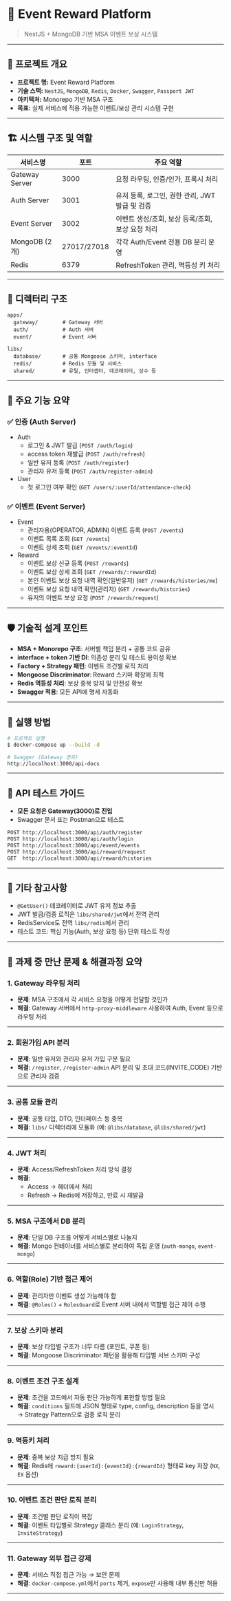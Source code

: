 # 🎯 Event Reward Platform

> NestJS + MongoDB 기반 MSA 이벤트 보상 시스템

---

## 📘 프로젝트 개요

- **프로젝트 명:** Event Reward Platform
- **기술 스택:** `NestJS`, `MongoDB`, `Redis`, `Docker`, `Swagger`, `Passport JWT`
- **아키텍처:** Monorepo 기반 MSA 구조
- **목표:** 실제 서비스에 적용 가능한 이벤트/보상 관리 시스템 구현

---

## 🏗️ 시스템 구조 및 역할

| 서비스명       | 포트        | 주요 역할                                        |
| -------------- | ----------- | ------------------------------------------------ |
| Gateway Server | 3000        | 요청 라우팅, 인증/인가, 프록시 처리              |
| Auth Server    | 3001        | 유저 등록, 로그인, 권한 관리, JWT 발급 및 검증   |
| Event Server   | 3002        | 이벤트 생성/조회, 보상 등록/조회, 보상 요청 처리 |
| MongoDB (2개)  | 27017/27018 | 각각 Auth/Event 전용 DB 분리 운영                |
| Redis          | 6379        | RefreshToken 관리, 멱등성 키 처리                |

---

## 🧱 디렉터리 구조

```
apps/
  gateway/        # Gateway 서버
  auth/           # Auth 서버
  event/          # Event 서버

libs/
  database/       # 공통 Mongoose 스키마, interface
  redis/          # Redis 모듈 및 서비스
  shared/         # 유틸, 인터셉터, 데코레이터, 상수 등
```

---

## 🧪 주요 기능 요약

### ✅ 인증 (Auth Server)

- Auth
    - 로그인 & JWT 발급 (`POST /auth/login`)
    - access token 재발급 (`POST /auth/refresh`)
    - 일반 유저 등록 (`POST /auth/register`)
    - 관리자 유저 등록 (`POST /auth/register-admin`)
- User
    - 첫 로그인 여부 확인 (`GET /users/:userId/attendance-check`)

### ✅ 이벤트 (Event Server)

- Event
    - 관리자용(OPERATOR, ADMIN) 이벤트 등록 (`POST /events`)
    - 이벤트 목록 조회 (`GET /events`)
    - 이벤트 상세 조회 (`GET /events/:eventId`)
- Reward
    - 이벤트 보상 신규 등록 (`POST /rewards`)
    - 이벤트 보상 상세 조회 (`GET /rewards/:rewardId`)
    - 본인 이벤트 보상 요청 내역 확인(일반유저) (`GET /rewards/histories/me`)
    - 이벤트 보상 요청 내역 확인(관리자) (`GET /rewards/histories`)
    - 유저의 이벤트 보상 요청 (`POST /rewards/request`)

---

## 🛡️ 기술적 설계 포인트

- **MSA + Monorepo 구조**: 서버별 책임 분리 + 공통 코드 공유
- **interface + token 기반 DI**: 의존성 분리 및 테스트 용이성 확보
- **Factory + Strategy 패턴**: 이벤트 조건별 로직 처리
- **Mongoose Discriminator**: Reward 스키마 확장에 최적
- **Redis 멱등성 처리**: 보상 중복 방지 및 안전성 확보
- **Swagger 적용**: 모든 API에 명세 자동화

---

## 🚀 실행 방법

```bash
# 프로젝트 실행
$ docker-compose up --build -d

# Swagger (Gateway 경유)
http://localhost:3000/api-docs
```

---

## 🧪 API 테스트 가이드

- **모든 요청은 Gateway(3000)로 진입**
- Swagger 문서 또는 Postman으로 테스트

```bash
POST http://localhost:3000/api/auth/register
POST http://localhost:3000/api/auth/login
POST http://localhost:3000/api/event/events
POST http://localhost:3000/api/reward/request
GET  http://localhost:3000/api/reward/histories
```

---

## 📌 기타 참고사항

- `@GetUser()` 데코레이터로 JWT 유저 정보 추출
- JWT 발급/검증 로직은 `libs/shared/jwt`에서 전역 관리
- RedisService도 전역 `libs/redis`에서 관리
- 테스트 코드: 핵심 기능(Auth, 보상 요청 등) 단위 테스트 작성

---

## 🧠 과제 중 만난 문제 & 해결과정 요약

### 1. Gateway 라우팅 처리

- **문제**: MSA 구조에서 각 서비스 요청을 어떻게 전달할 것인가
- **해결**: Gateway 서버에서 `http-proxy-middleware` 사용하여 Auth, Event 등으로 라우팅 처리

---

### 2. 회원가입 API 분리

- **문제**: 일반 유저와 관리자 유저 가입 구분 필요
- **해결**: `/register`, `/register-admin` API 분리 및 초대 코드(INVITE_CODE) 기반으로 관리자 검증

---

### 3. 공통 모듈 관리

- **문제**: 공통 타입, DTO, 인터페이스 등 중복
- **해결**: `libs/` 디렉터리에 모듈화 (예: `@libs/database`, `@libs/shared/jwt`)

---

### 4. JWT 처리

- **문제**: Access/RefreshToken 처리 방식 결정
- **해결**:
    - Access → 헤더에서 처리
    - Refresh → Redis에 저장하고, 만료 시 재발급

---

### 5. MSA 구조에서 DB 분리

- **문제**: 단일 DB 구조를 어떻게 서비스별로 나눌지
- **해결**: Mongo 컨테이너를 서비스별로 분리하여 독립 운영 (`auth-mongo`, `event-mongo`)

---

### 6. 역할(Role) 기반 접근 제어

- **문제**: 관리자만 이벤트 생성 가능해야 함
- **해결**: `@Roles()` + `RolesGuard`로 Event 서버 내에서 역할별 접근 제어 수행

---

### 7. 보상 스키마 분리

- **문제**: 보상 타입별 구조가 너무 다름 (포인트, 쿠폰 등)
- **해결**: Mongoose Discriminator 패턴을 활용해 타입별 서브 스키마 구성

---

### 8. 이벤트 조건 구조 설계

- **문제**: 조건을 코드에서 자동 판단 가능하게 표현할 방법 필요
- **해결**: `conditions` 필드에 JSON 형태로 type, config, description 등을 명시  
  → Strategy Pattern으로 검증 로직 분리

---

### 9. 멱등키 처리

- **문제**: 중복 보상 지급 방지 필요
- **해결**: Redis에 `reward:{userId}:{eventId}:{rewardId}` 형태로 key 저장 (`NX`, `EX` 옵션)

---

### 10. 이벤트 조건 판단 로직 분리

- **문제**: 조건별 판단 로직이 복잡
- **해결**: 이벤트 타입별로 Strategy 클래스 분리 (예: `LoginStrategy`, `InviteStrategy`)

---

### 11. Gateway 외부 접근 강제

- **문제**: 서비스 직접 접근 가능 → 보안 문제
- **해결**: `docker-compose.yml`에서 `ports` 제거, `expose`만 사용해 내부 통신만 허용

---
